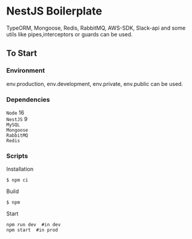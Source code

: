 # NestJS Boilerplate

TypeORM, Mongoose, Redis, RabbitMQ, AWS-SDK, Slack-api and some utils like pipes,interceptors or guards can be used.

## To Start

### Environment

env.production, env.development, env.private, env.public can be used.

### Dependencies

`Node` 16  
`NestJS` 9  
`MySQL`  
`Mongoose`  
`RabbitMQ`  
`Redis`

### Scripts

Installation

```
$ npm ci
```

Build

```
$ npm
```

Start

```
npm run dev  #in dev
npm start  #in prod
```
